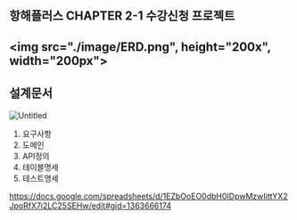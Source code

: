 ## 항해플러스 CHAPTER 2-1 수강신청 프로젝트
<img src="./image/ERD.png", height="200x", width="200px">
---
## 설계문서
![Untitled](https://prod-files-secure.s3.us-west-2.amazonaws.com/83c75a39-3aba-4ba4-a792-7aefe4b07895/348e5da8-5475-4958-9de4-4eb9a605fe14/Untitled.png)
1. 요구사항
2. 도메인
3. API정의
4. 테이블명세
5. 테스트명세 

https://docs.google.com/spreadsheets/d/1EZbOoEO0dbH0IDpwMzwIittYX2JpoRfX7i2LC25SEHw/edit#gid=1363666174
